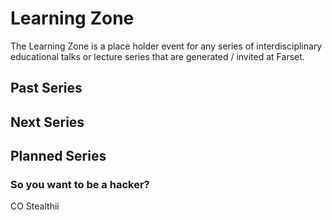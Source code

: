 Learning Zone
=============

The Learning Zone is a place holder event for any series of
interdisciplinary educational talks or lecture series that are generated /
invited at Farset.

Past Series
-----------

Next Series
-----------

Planned Series
--------------

### So you want to be a hacker?

CO Stealthii
